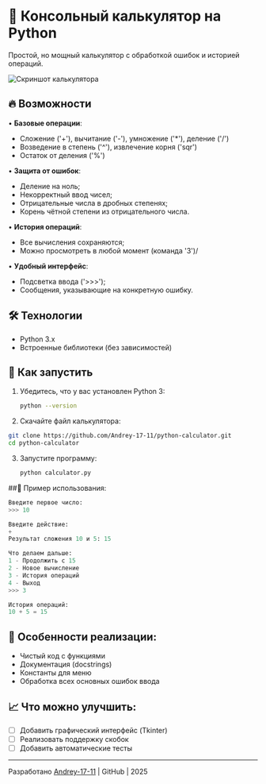 # 🧮 Консольный калькулятор на Python

Простой, но мощный калькулятор с обработкой ошибок и историей операций.

![Скриншот калькулятора](calculate.png)

## 🔥 Возможности

• **Базовые операции**: 
  - Сложение ('+'), вычитание ('-'), умножение ('*'), деление ('/')
  - Возведение в степень ('^'), извлечение корня ('sqr')
  - Остаток от деления ('%')
  
• **Защита от ошибок**:
  - Деление на ноль;
  - Некорректный ввод чисел;
  - Отрицательные числа в дробных степенях;
  - Корень чётной степени из отрицательного числа.

• **История операций**:
  - Все вычисления сохраняются;
  - Можно просмотреть в любой момент (команда '3')/

• **Удобный интерфейс**:
  - Подсветка ввода ('>>>');
  - Сообщения, указывающие на конкретную ошибку.

## 🛠 Технологии

- Python 3.x
- Встроенные библиотеки (без зависимостей)

## 🚀 Как запустить

1. Убедитесь, что у вас установлен Python 3:
   ```bash 
   python --version
   ```

2. Скачайте файл калькулятора:
  ```bash
  git clone https://github.com/Andrey-17-11/python-calculator.git
  cd python-calculator
  ```

3. Запустите программу:
   ```bash
   python calculator.py
   ```

##📝 Пример использования:

```python
Введите первое число:
>>> 10

Введите действие: 
+
Результат сложения 10 и 5: 15

Что делаем дальше:
1 - Продолжить с 15
2 - Новое вычисление
3 - История операций
4 - Выход
>>> 3

История операций:
10 + 5 = 15
```


## 📌 Особенности реализации:

- Чистый код с функциями
- Документация (docstrings)
- Константы для меню
- Обработка всех основных ошибок ввода


## 📈 Что можно улучшить:

- [ ] Добавить графический интерфейс (Tkinter)
- [ ] Реализовать поддержку скобок
- [ ] Добавить автоматические тесты

---

Разработано [Andrey-17-11](https://github.com/Andrey-17-11) | GitHub | 2025

